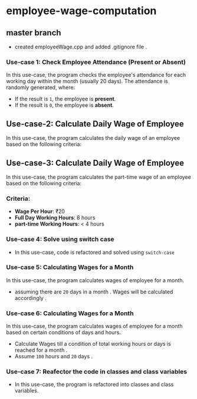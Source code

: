 # employee-wage-computation

## master branch
 - created employeeWage.cpp and added .gitignore file .

 
### **Use-case 1: Check Employee Attendance (Present or Absent)**
In this use-case, the program checks the employee's attendance for each working day within the month (usually 20 days). The attendance is randomly generated, where:
- If the result is `1`, the employee is **present**.
- If the result is `0`, the employee is **absent**.


## **Use-case-2: Calculate Daily Wage of Employee**
In this use-case, the program calculates the daily wage of an employee based on the following criteria:

## **Use-case-3: Calculate Daily Wage of Employee**
In this use-case, the program calculates the part-time wage of an employee based on the following criteria:

### **Criteria:**

- **Wage Per Hour**: ₹20
- **Full Day Working Hours**: 8 hours
- **part-time Working Hours**: < 4 hours


### **Use-case 4: Solve using switch case**
- In this use-case, code is refactored and solved using `switch-case` 


### **Use-case 5: Calculating Wages for a Month**
In this use-case, the program calculates wages of employee for a month.
- assuming there are `20` days in a month . Wages will be calculated accordingly .


### **Use-case 6: Calculating Wages for a Month**
In this use-case, the program calculates wages of employee for a month based on certain conditions of days and hours.
- Calculate Wages till a condition of total working hours or days is reached for a month .
- Assume `100` hours and `20` days .



### **Use-case 7: Reafector the code in classes and class variables**
- In this use-case, the program is refactored into classes and class variables.
